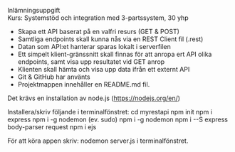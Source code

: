 Inlämningsuppgift <br>
Kurs: Systemstöd och integration med 3-partssystem, 30 yhp

* Skapa ett API baserat på en valfri resurs (GET & POST)
* Samtliga endpoints skall kunna nås via en REST Client fil (.rest)
* Datan som API:et hanterar sparas lokalt i serverfilen
* Ett simpelt klient-gränssnitt skall finnas för att anropa ert API olika endpoints, samt visa upp resultatet vid GET anrop
* Klienten skall hämta och visa upp data ifrån ett externt API
* Git & GitHub har använts
* Projektmappen innehåller en README.md fil.

Det krävs en installation av node.js (https://nodejs.org/en/)

Installera/skriv följande i terminalfönstret:
cd myrestapi
npm init
npm i express 
npm i -g nodemon
(ev. sudo) npm i -g nodemon
npm i --S express body-parser request
npm i ejs

För att köra appen skriv:
nodemon server.js i terminalfönstret.




